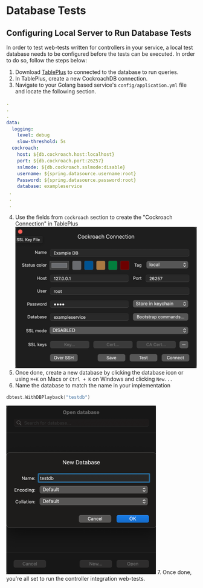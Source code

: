 # Database Tests

## Configuring Local Server to Run Database Tests

In order to test web-tests written for controllers in your service, a local test database needs to be configured before the tests can be executed. In order to do so, follow the steps below:

1. Download [TablePlus](https://tableplus.com/) to connected to the database to run queries.
2. In TablePlus, create a new CockroachDB connection.
3. Navigate to your Golang based service's `config/application.yml` file and locate the following section.
```yaml
.
.
.
data:
  logging:
    level: debug
    slow-threshold: 5s
  cockroach:
    host: ${db.cockroach.host:localhost}
    port: ${db.cockroach.port:26257}
    sslmode: ${db.cockroach.sslmode:disable}
    username: ${spring.datasource.username:root}
    Password: ${spring.datasource.password:root}
    database: exampleservice
 .
 .
 .
 ```
4. Use the fields from `cockroach` section to create the "Cockroach Connection" in TablePlus
   ![img.png](images/cockroach_connection.png)
5. Once done, create a new database by clicking the database icon or using `⌘+K` on Macs or `Ctrl + K` on Windows and clicking `New...`
6. Name the database to match the name in your implementation
```Go
dbtest.WithDBPlayback("testdb")
```
![img.png](images/new_database.png)
7. Once done, you're all set to run the controller integration web-tests.